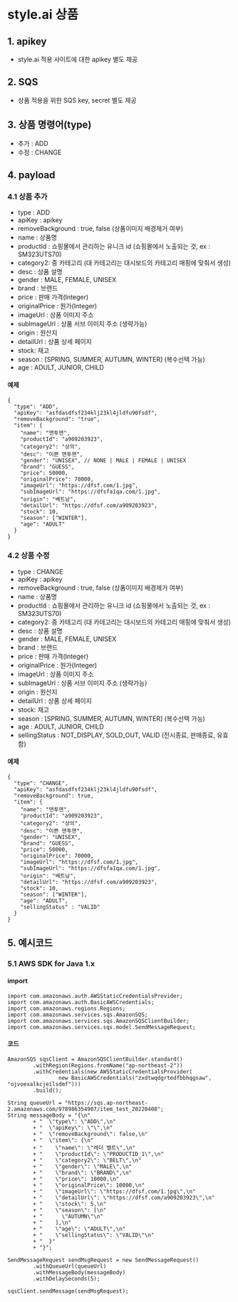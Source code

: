 # style.ai 상품

## 1. apikey
- style.ai 적용 사이트에 대한 apikey 별도 제공

## 2. SQS
- 상품 적용을 위한 SQS key, secret 별도 제공

## 3. 상품 명령어(type)
- 추가 : ADD
- 수정 : CHANGE

## 4. payload
### 4.1 상품 추가
- type : ADD
- apiKey : apikey
- removeBackground : true, false (상품이미지 배경제거 여부)
- name : 상품명
- productId : 쇼핑몰에서 관리하는 유니크 id (쇼핑몰에서 노출되는 것, ex : SM323UTS70)
- category2: 중 카테고리 (대 카테고리는 대시보드의 카테고리 매핑에 맞춰서 생성)
- desc : 상품 설명
- gender : MALE, FEMALE, UNISEX
- brand : 브랜드
- price : 판매 가격(Integer)
- originalPrice : 원가(Integer)
- imageUrl : 상품 이미지 주소
- subImageUrl : 상품 서브 이미지 주소 (생략가능)
- origin : 원산지
- detailUrl : 상품 상세 페이지
- stock: 재고
- season : [SPRING, SUMMER, AUTUMN, WINTER] (복수선택 가능)
- age : ADULT, JUNIOR, CHILD


#### 예제
```
{
  "type": "ADD",
  "apiKey": "asfdasdfsf234klj23kl4jldfu90fsdf",
  "removeBackground": "true",
  "item": {
    "name": "맨투맨",
    "productId": "a909203923",
    "category2": "상의",
    "desc": "이쁜 맨투맨",
    "gender": "UNISEX", // NONE | MALE | FEMALE | UNISEX
    "brand": "GUESS",
    "price": 50000,
    "originalPrice": 70000,
    "imageUrl": "https://dfsf.com/1.jpg",
    "subImageUrl": "https://dfsfa1qa.com/1.jpg", 
    "origin": "베트남",
    "detailUrl": "https://dfsf.com/a909203923",
    "stock": 10,
    "season": ["WINTER"],
    "age": "ADULT"
  }
}

```
### 4.2 상품 수정
- type : CHANGE
- apiKey : apikey
- removeBackground : true, false (상품이미지 배경제거 여부)
- name : 상품명
- productId : 쇼핑몰에서 관리하는 유니크 id (쇼핑몰에서 노출되는 것, ex : SM323UTS70)
- category2: 중 카테고리 (대 카테고리는 대시보드의 카테고리 매핑에 맞춰서 생성)
- desc : 상품 설명
- gender : MALE, FEMALE, UNISEX
- brand : 브랜드
- price : 판매 가격(Integer)
- originalPrice : 원가(Integer)
- imageUrl : 상품 이미지 주소
- subImageUrl : 상품 서브 이미지 주소 (생략가능)
- origin : 원산지
- detailUrl : 상품 상세 페이지
- stock: 재고
- season : [SPRING, SUMMER, AUTUMN, WINTER] (복수선택 가능)
- age : ADULT, JUNIOR, CHILD
- sellingStatus : NOT_DISPLAY, SOLD_OUT, VALID (전시종료, 판매종료, 유효함)

#### 예제
```
{
  "type": "CHANGE",
  "apiKey": "asfdasdfsf234klj23kl4jldfu90fsdf",
  "removeBackground": true,
  "item": {
    "name": "맨투맨",
    "productId": "a909203923",
    "category2": "상의",
    "desc": "이쁜 맨투맨",
    "gender": "UNISEX",
    "brand": "GUESS",
    "price": 50000,
    "originalPrice": 70000,
    "imageUrl": "https://dfsf.com/1.jpg",
    "subImageUrl": "https://dfsfa1qa.com/1.jpg", 
    "origin": "베트남",
    "detailUrl": "https://dfsf.com/a909203923",
    "stock": 10,
    "season": ["WINTER"],
    "age": "ADULT",
    "sellingStatus" : "VALID"
  }
}
```

## 5. 예시코드
### 5.1 AWS SDK for Java 1.x 

#### import
```
import com.amazonaws.auth.AWSStaticCredentialsProvider;
import com.amazonaws.auth.BasicAWSCredentials;
import com.amazonaws.regions.Regions;
import com.amazonaws.services.sqs.AmazonSQS;
import com.amazonaws.services.sqs.AmazonSQSClientBuilder;
import com.amazonaws.services.sqs.model.SendMessageRequest;
```


#### 코드
```
AmazonSQS sqsClient = AmazonSQSClientBuilder.standard()
        .withRegion(Regions.fromName("ap-northeast-2"))
        .withCredentials(new AWSStaticCredentialsProvider(
                new BasicAWSCredentials("zxdtwqdgrtedfbbhqgsaw", "ojvoexalkcjeilsdmf")))
        .build();

String queueUrl = "https://sqs.ap-northeast-2.amazonaws.com/978986354907/item_test_20220408";
String messageBody = "{\n"
        + "  \"type\": \"ADD\",\n"
        + "  \"apiKey\": \"\",\n"
        + "  \"removeBackground\": false,\n"
        + "  \"item\": {\n"
        + "    \"name\": \"레더 벨트\",\n"
        + "    \"productId\": \"PRODUCTID_1\",\n"
        + "    \"category2\": \"BELT\",\n"
        + "    \"gender\": \"MALE\",\n"
        + "    \"brand\": \"BRAND\",\n"
        + "    \"price\": 10000,\n"
        + "    \"originalPrice\": 10000,\n"
        + "    \"imageUrl\": \"https://dfsf.com/1.jpg\",\n"
        + "    \"detailUrl\": \"https://dfsf.com/a909203923\",\n"
        + "    \"stock\": 5,\n"
        + "    \"season\": [\n"
        + "      \"AUTUMN\"\n"
        + "    ],\n"
        + "    \"age\": \"ADULT\",\n"
        + "    \"sellingStatus\": \"VALID\"\n"
        + "  }"
        + "}";

SendMessageRequest sendMsgRequest = new SendMessageRequest()
        .withQueueUrl(queueUrl)
        .withMessageBody(messageBody)
        .withDelaySeconds(5);

sqsClient.sendMessage(sendMsgRequest);
```

